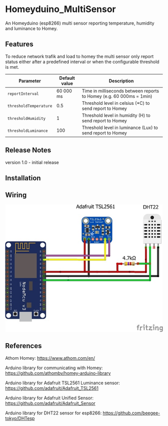 # Homeyduino_MultiSensor
An Homeyduino (esp8266) multi sensor reporting temperature, humidity and luminance to Homey.

## Features
To reduce network trafik and load to homey the multi sensor only report status either after a predefined interval or when the configurable threshold is met.

| Parameter              | Default value  | Description                                                          |
| ---------------------- | -------------- | -------------------------------------------------------------------- |
| `reportInterval`       | 60 000 ms      | Time in milliseconds between reports to Homey (e.g. 60 000ms = 1min) |
| `thresholdTemperature` | 0.5            | Threshold level in celsius (*C) to send report to Homey              |
| `thresholdHumidity`    | 1              | Threshold level in humidity (H) to send report to Homey              |
| `thresholdLuminance`   | 100            | Threshold level in luminance (Lux) to send report to Homey           |

## Release Notes
version 1.0 - initial release

## Installation

## Wiring

![Homeyduino_MultiSensor](https://github.com/MagnusPer/Homeyduino_MultiSensor/blob/master/docs/Homeyduino_MultiSensor.jpg)

## References
Athom Homey: https://www.athom.com/en/

Arduino library for communicating with Homey: https://github.com/athombv/homey-arduino-library

Arduino library for Adafruit TSL2561 Luminance sensor: https://github.com/adafruit/Adafruit_TSL2561

Arduino library for Adafruit Unified Sensor: https://github.com/adafruit/Adafruit_Sensor

Arduino library for DHT22 sensor for esp8266: https://github.com/beegee-tokyo/DHTesp
